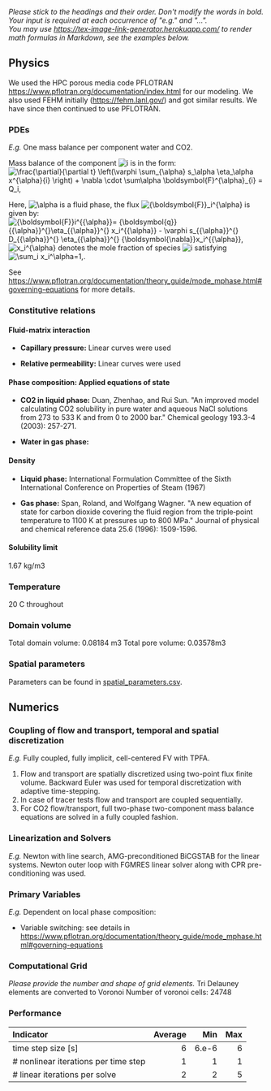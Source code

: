 _Please stick to the headings and their order. Don't modify the words in bold. Your input is required at each occurrence of "e.g." and "..."._<br>
_You may use https://tex-image-link-generator.herokuapp.com/ to render math formulas in Markdown, see the examples below._

## Physics

We used the HPC porous media code PFLOTRAN https://www.pflotran.org/documentation/index.html for our modeling. We also used FEHM initially (https://fehm.lanl.gov/) and got similar results. We have since then continued to use PFLOTRAN.


### PDEs

_E.g._ One mass balance per component water and CO2.

Mass balance of the component ![i](https://render.githubusercontent.com/render/math?math=%5Cdisplaystyle+i) is in the form: 
![\frac{\partial}{\partial t}  \left(\varphi \sum_{\alpha} s_\alpha \eta_\alpha x^{\alpha}_{i} \right) + \nabla \cdot \sum_\alpha \boldsymbol{F}^{\alpha}_{i} = Q_i,](https://render.githubusercontent.com/render/math?math=%5Cdisplaystyle+%5Cfrac%7B%5Cpartial%7D%7B%5Cpartial+t%7D++%5Cleft%28%5Cvarphi+%5Csum_%7B%5Calpha%7D+s_%5Calpha+%5Ceta_%5Calpha+x%5E%7B%5Calpha%7D_%7Bi%7D+%5Cright%29+%2B+%5Cnabla+%5Ccdot+%5Csum_%5Calpha+%5Cboldsymbol%7BF%7D%5E%7B%5Calpha%7D_%7Bi%7D+%3D+Q_i%2C)

Here, ![\alpha](https://render.githubusercontent.com/render/math?math=%5Cdisplaystyle+%5Calpha) is a fluid phase, the flux ![{\boldsymbol{F}}_i^{\alpha}
](https://render.githubusercontent.com/render/math?math=%5Cdisplaystyle+%7B%5Cboldsymbol%7BF%7D%7D_i%5E%7B%5Calpha%7D%0A) is given by:
![{\boldsymbol{F}}_i^{{\alpha}}= {\boldsymbol{q}}_{{\alpha}}^{}\eta_{{\alpha}}^{} x_i^{{\alpha}} - \varphi s_{{\alpha}}^{} D_{{\alpha}}^{} \eta_{{\alpha}}^{} {\boldsymbol{\nabla}}x_i^{{\alpha}},
](https://render.githubusercontent.com/render/math?math=%5Cdisplaystyle+%7B%5Cboldsymbol%7BF%7D%7D_i%5E%7B%7B%5Calpha%7D%7D%3D+%7B%5Cboldsymbol%7Bq%7D%7D_%7B%7B%5Calpha%7D%7D%5E%7B%7D%5Ceta_%7B%7B%5Calpha%7D%7D%5E%7B%7D+x_i%5E%7B%7B%5Calpha%7D%7D+-+%5Cvarphi+s_%7B%7B%5Calpha%7D%7D%5E%7B%7D+D_%7B%7B%5Calpha%7D%7D%5E%7B%7D+%5Ceta_%7B%7B%5Calpha%7D%7D%5E%7B%7D+%7B%5Cboldsymbol%7B%5Cnabla%7D%7Dx_i%5E%7B%7B%5Calpha%7D%7D%2C%0A)
![x_i^{\alpha}](https://render.githubusercontent.com/render/math?math=%5Cdisplaystyle+x_i%5E%7B%5Calpha%7D) denotes the mole fraction of species ![i](https://render.githubusercontent.com/render/math?math=%5Cdisplaystyle+i) satisfying 
![\sum_i x_i^\alpha=1,](https://render.githubusercontent.com/render/math?math=%5Cdisplaystyle+%5Csum_i+x_i%5E%5Calpha%3D1%2C).

See https://www.pflotran.org/documentation/theory_guide/mode_mphase.html#governing-equations for more details.
### Constitutive relations

#### Fluid-matrix interaction

* **Capillary pressure:**   Linear curves were used

* **Relative permeability:** 
Linear curves were used

#### Phase composition: Applied equations of state

* **CO2 in liquid phase:** Duan, Zhenhao, and Rui Sun. "An improved model calculating CO2 solubility in pure water and aqueous NaCl solutions from 273 to 533 K and from 0 to 2000 bar." Chemical geology 193.3-4 (2003): 257-271.

* **Water in gas phase:** 

#### Density

* **Liquid phase:** International Formulation Committee of the Sixth International Conference on Properties of Steam (1967)

* **Gas phase:** Span, Roland, and Wolfgang Wagner. "A new equation of state for carbon dioxide covering the fluid region from the triple‐point temperature to 1100 K at pressures up to 800 MPa." Journal of physical and chemical reference data 25.6 (1996): 1509-1596.

#### Solubility limit

1.67 kg/m3

### Temperature

20 C throughout

### Domain volume

Total domain volume: 0.08184 m3
Total pore volume: 0.03578m3

### Spatial parameters
Parameters can be found in [spatial_parameters.csv](spatial_parameters.csv).<br>

## Numerics

### Coupling of flow and transport, temporal and spatial discretization
_E.g._ Fully coupled, fully implicit, cell-centered FV with TPFA.

1. Flow and transport are spatially discretized using two-point flux finite volume. Backward Euler was used for temporal discretization with adaptive time-stepping. 
2. In case of tracer tests flow and transport are coupled sequentially.
3. For CO2 flow/transport, full two-phase two-component mass balance equations are solved in a fully coupled fashion.


### Linearization and Solvers

_E.g._ Newton with line search, AMG-preconditioned BiCGSTAB for the linear systems.
Newton outer loop with FGMRES linear solver along with CPR pre-conditioning was used.

### Primary Variables

_E.g._ Dependent on local phase composition:
* Variable switching: see details in https://www.pflotran.org/documentation/theory_guide/mode_mphase.html#governing-equations

### Computational Grid

_Please provide the number and shape of grid elements._
Tri Delauney elements are converted to Voronoi
Number of voronoi cells: 24748

### Performance

| Indicator                            |  Average |      Min |      Max |
|:-------------------------------------|---------:|---------:|---------:|
| time step size [s]                   | 6 | 6.e-6 | 6 |
| # nonlinear iterations per time step |      1 |      1 |      1 |
| # linear iterations per solve        |      2 |      2 |      5 |
